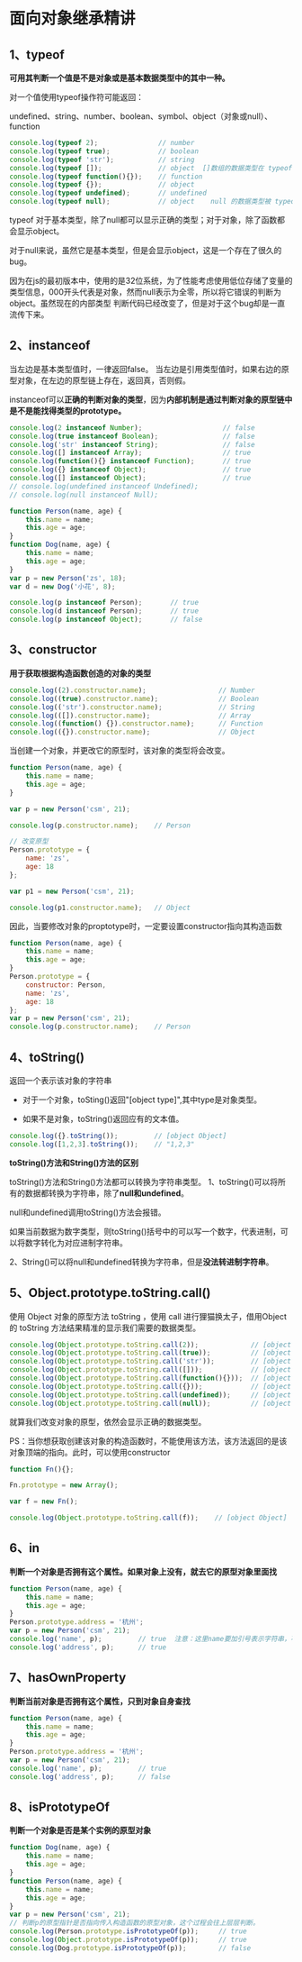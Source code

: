 # 面向对象继承精讲


## 1、typeof

**可用其判断一个值是不是对象或是基本数据类型中的其中一种。**

对一个值使用typeof操作符可能返回： 

undefined、string、number、boolean、symbol、object（对象或null）、function

```js
console.log(typeof 2);               // number
console.log(typeof true);            // boolean
console.log(typeof 'str');           // string
console.log(typeof []);              // object  []数组的数据类型在 typeof 中被解释为object
console.log(typeof function(){});    // function
console.log(typeof {});              // object
console.log(typeof undefined);       // undefined
console.log(typeof null);            // object    null 的数据类型被 typeof 解释为 object
```

typeof 对于基本类型，除了null都可以显示正确的类型；对于对象，除了函数都会显示object。

对于null来说，虽然它是基本类型，但是会显示object，这是一个存在了很久的bug。

因为在js的最初版本中，使用的是32位系统，为了性能考虑使用低位存储了变量的类型信息，000开头代表是对象，然而null表示为全零，所以将它错误的判断为object。虽然现在的内部类型 判断代码已经改变了，但是对于这个bug却是一直流传下来。

## 2、instanceof

 当左边是基本类型值时，一律返回false。 当左边是引用类型值时，如果右边的原型对象，在左边的原型链上存在，返回真，否则假。 

instanceof可以**正确的判断对象的类型**，因为**内部机制是通过判断对象的原型链中是不是能找得类型的prototype。**

```js
console.log(2 instanceof Number);                    // false
console.log(true instanceof Boolean);                // false 
console.log('str' instanceof String);                // false  
console.log([] instanceof Array);                    // true
console.log(function(){} instanceof Function);       // true
console.log({} instanceof Object);                   // true   
console.log([] instanceof Object);					 // true
// console.log(undefined instanceof Undefined);
// console.log(null instanceof Null);
```

```js
function Person(name, age) {
    this.name = name;
    this.age = age;
}
function Dog(name, age) {
    this.name = name;
    this.age = age;
}
var p = new Person('zs', 18);
var d = new Dog('小花', 8);

console.log(p instanceof Person);       // true
console.log(d instanceof Person);       // true
console.log(p instanceof Object);		// false
```

## 3、constructor

**用于获取根据构造函数创造的对象的类型**

```js
console.log((2).constructor.name);  				// Number
console.log((true).constructor.name);  			    // Boolean
console.log(('str').constructor.name); 		    	// String
console.log(([]).constructor.name);  			  	// Array
console.log((function() {}).constructor.name);      // Function
console.log(({}).constructor.name);                 // Object
```

当创建一个对象，并更改它的原型时，该对象的类型将会改变。

```js
function Person(name, age) {
    this.name = name;
    this.age = age;
}

var p = new Person('csm', 21);

console.log(p.constructor.name); 	// Person

// 改变原型
Person.prototype = {
    name: 'zs',
    age: 18
};

var p1 = new Person('csm', 21);

console.log(p1.constructor.name); 	// Object
```

因此，当要修改对象的proptotype时，一定要设置constructor指向其构造函数

```js
function Person(name, age) {
    this.name = name;
    this.age = age;
}
Person.prototype = {
	constructor: Person,
    name: 'zs',
    age: 18
};
var p = new Person('csm', 21);
console.log(p.constructor.name); 	// Person
```

## 4、toString()

返回一个表示该对象的字符串

- 对于一个对象，toSting()返回"[object type]",其中type是对象类型。

- 如果不是对象，toString()返回应有的文本值。

```js
console.log({}.toString());  		// [object Object]
console.log([1,2,3].toString());	// "1,2,3"
```

**toString()方法和String()方法的区别**

toString()方法和String()方法都可以转换为字符串类型。 
1、toString()可以将所有的数据都转换为字符串，除了**null和undefined**。

null和undefined调用toString()方法会报错。

如果当前数据为数字类型，则toString()括号中的可以写一个数字，代表进制，可以将数字转化为对应进制字符串。

2、String()可以将null和undefined转换为字符串，但是**没法转进制字符串**。

## 5、Object.prototype.toString.call()

使用 Object 对象的原型方法 toString ，使用 call 进行狸猫换太子，借用Object的 toString  方法结果精准的显示我们需要的数据类型。

```js
console.log(Object.prototype.toString.call(2));    			// [object Number]
console.log(Object.prototype.toString.call(true));			// [object Boolean]
console.log(Object.prototype.toString.call('str'));			// [object String]
console.log(Object.prototype.toString.call([]));			// [object Array]
console.log(Object.prototype.toString.call(function(){}));	// [object Function]
console.log(Object.prototype.toString.call({}));			// [object Object]
console.log(Object.prototype.toString.call(undefined));		// [object Undefined]
console.log(Object.prototype.toString.call(null));			// [object Null]
```

就算我们改变对象的原型，依然会显示正确的数据类型。

PS：当你想获取创建该对象的构造函数时，不能使用该方法，该方法返回的是该对象顶端的指向。此时，可以使用constructor

```js
function Fn(){};

Fn.prototype = new Array();

var f = new Fn();

console.log(Object.prototype.toString.call(f));    // [object Object]
```

## 6、in

**判断一个对象是否拥有这个属性。如果对象上没有，就去它的原型对象里面找**

```js
function Person(name, age) {
    this.name = name;
    this.age = age;
}
Person.prototype.address = '杭州';
var p = new Person('csm', 21);
console.log('name', p);			// true  注意：这里name要加引号表示字符串，不然就是全局变量了
console.log('address', p);		// true
```

## 7、hasOwnProperty

**判断当前对象是否拥有这个属性，只到对象自身查找**

```js
function Person(name, age) {
    this.name = name;
    this.age = age;
}
Person.prototype.address = '杭州';
var p = new Person('csm', 21);
console.log('name', p);			// true
console.log('address', p);		// false
```

## 8、isPrototypeOf

**判断一个对象是否是某个实例的原型对象**

```js
function Dog(name, age) {
    this.name = name;
    this.age = age;
}
function Person(name, age) {
    this.name = name;
    this.age = age;
}
var p = new Person('csm', 21);
// 判断p的原型指针是否指向传入构造函数的原型对象，这个过程会往上层层判断。
console.log(Person.prototype.isPrototypeOf(p));		// true
console.log(Object.prototype.isPrototypeOf(p));     // true
console.log(Dog.prototype.isPrototypeOf(p));		// false
```



